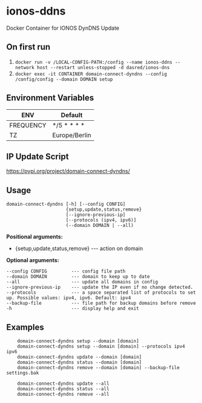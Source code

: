 # ionos-ddns
Docker Container for IONOS DynDNS Update

## On first run
1. `docker run -v /LOCAL-CONFIG-PATH:/config --name ionos-ddns --network host --restart unless-stopped -d dasred/ionos-dns`
1. `docker exec -it CONTAINER domain-connect-dyndns --config /config/config --domain DOMAIN setup`

## Environment Variables
| ENV        | Default       |
|------------|---------------|
| FREQUENCY  | */5 * * * *   |
| TZ         | Europe/Berlin |

## IP Update Script
https://pypi.org/project/domain-connect-dyndns/

## Usage

```
domain-connect-dyndns [-h] [--config CONFIG]
                      {setup,update,status,remove}
                      [--ignore-previous-ip]
                      [--protocols (ipv4, ipv6)] 
                      (--domain DOMAIN | --all)
```

**Positional arguments:**

- {setup,update,status,remove} --- action on domain

**Optional arguments:**

```
--config CONFIG         --- config file path
--domain DOMAIN         --- domain to keep up to date
--all                   --- update all domains in config
--ignore-previous-ip    --- update the IP even if no change detected.
--protocols             --- a space separated list of protocols to set up. Possible values: ipv4, ipv6. Default: ipv4
--backup-file           --- file path for backup domains before remove
-h                      --- display help and exit
```
## Examples
```
    domain-connect-dyndns setup --domain [domain]
    domain-connect-dyndns setup --domain [domain] --protocols ipv4 ipv6
    domain-connect-dyndns update --domain [domain]
    domain-connect-dyndns status --domain [domain]
    domain-connect-dyndns remove --domain [domain] --backup-file settings.bak
    
    domain-connect-dyndns update --all
    domain-connect-dyndns status --all
    domain-connect-dyndns remove --all
```
